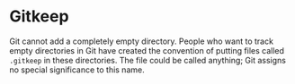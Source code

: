 # Gitkeep

Git cannot add a completely empty directory. People who want to track empty directories in Git have created the
convention of putting files called `.gitkeep` in these directories. The file could be called anything; Git assigns no
special significance to this name.
